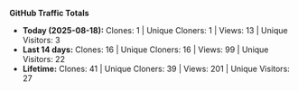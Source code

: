 
**GitHub Traffic Totals**

- **Today (2025-08-18):** Clones: 1 | Unique Cloners: 1 | Views: 13 | Unique Visitors: 3
- **Last 14 days:** Clones: 16 | Unique Cloners: 16 | Views: 99 | Unique Visitors: 22
- **Lifetime:** Clones: 41 | Unique Cloners: 39 | Views: 201 | Unique Visitors: 27

